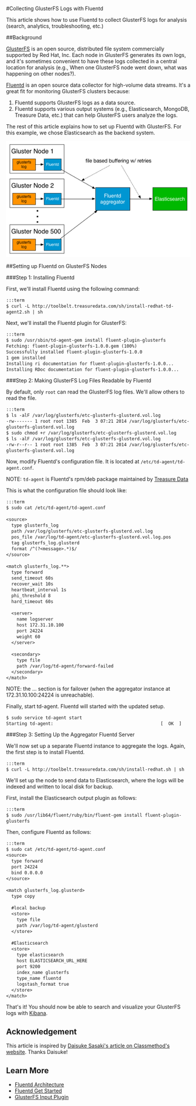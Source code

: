 #Collecting GlusterFS Logs with Fluentd

This article shows how to use Fluentd to collect GlusterFS logs for analysis (search, analytics, troubleshooting, etc.)

##Background

[GlusterFS](http://gluster.org) is an open source, distributed file system commercially supported by Red Hat, Inc. Each node in GlusterFS generates its own logs, and it's sometimes convenient to have these logs collected in a central location for analysis (e.g., When one GlusterFS node went down, what was happening on other nodes?).

[Fluentd](architecture) is an open source data collector for high-volume data streams. It's a great fit for monitoring GlusterFS clusters because:

1. Fluentd supports GlusterFS logs as a data source.
2. Fluentd supports various output systems (e.g., Elasticsearch, MongoDB, Treasure Data, etc.) that can help GlusterFS users analyze the logs.

The rest of this article explains how to set up Fluentd with GlusterFS. For this example, we chose Elasticsearch as the backend system.

<img src="/images/glusterfs-fluentd.png"/>

##Setting up Fluentd on GlusterFS Nodes

###Step 1: Installing Fluentd

First, we'll install Fluentd using the following command:

    :::term
    $ curl -L http://toolbelt.treasuredata.com/sh/install-redhat-td-agent2.sh | sh

Next, we'll install the Fluentd plugin for GlusterFS:

    :::term
    $ sudo /usr/sbin/td-agent-gem install fluent-plugin-glusterfs
    Fetching: fluent-plugin-glusterfs-1.0.0.gem (100%)
    Successfully installed fluent-plugin-glusterfs-1.0.0
    1 gem installed
    Installing ri documentation for fluent-plugin-glusterfs-1.0.0...
    Installing RDoc documentation for fluent-plugin-glusterfs-1.0.0...

###Step 2: Making GlusterFS Log Files Readable by Fluentd

By default, only `root` can read the GlusterFS log files. We'll allow others to read the file.

    :::term
    $ ls -alF /var/log/glusterfs/etc-glusterfs-glusterd.vol.log
    -rw------- 1 root root 1385  Feb  3 07:21 2014 /var/log/glusterfs/etc-glusterfs-glusterd.vol.log
    $ sudo chmod +r /var/log/glusterfs/etc-glusterfs-glusterd.vol.log
    $ ls -alF /var/log/glusterfs/etc-glusterfs-glusterd.vol.log
    -rw-r--r-- 1 root root 1385  Feb  3 07:21 2014 /var/log/glusterfs/etc-glusterfs-glusterd.vol.log

Now, modify Fluentd's configuration file. It is located at `/etc/td-agent/td-agent.conf`.

NOTE: `td-agent` is Fluentd's rpm/deb package maintained by [Treasure Data](http://docs.treasuredata.com/articles/td-agent)

This is what the configuration file should look like:

    :::term
    $ sudo cat /etc/td-agent/td-agent.conf
     
    <source>
      type glusterfs_log
      path /var/log/glusterfs/etc-glusterfs-glusterd.vol.log
      pos_file /var/log/td-agent/etc-glusterfs-glusterd.vol.log.pos
      tag glusterfs_log.glusterd
      format /^(?<message>.*)$/
    </source>
     
    <match glusterfs_log.**>
      type forward
      send_timeout 60s
      recover_wait 10s
      heartbeat_interval 1s
      phi_threshold 8
      hard_timeout 60s
     
      <server>
        name logserver
        host 172.31.10.100
        port 24224
        weight 60
      </server>
     
      <secondary>
        type file
        path /var/log/td-agent/forward-failed
      </secondary>
    </match>

NOTE: the <secondary>...</secondary> section is for failover (when the aggregator instance at 172.31.10.100:24224 is unreachable).

Finally, start td-agent. Fluentd will started with the updated setup.

    $ sudo service td-agent start
    Starting td-agent:                                         [  OK  ]

###Step 3: Setting Up the Aggregator Fluentd Server

We'll now set up a separate Fluentd instance to aggregate the logs. Again, the first step is to install Fluentd.

    :::term
    $ curl -L http://toolbelt.treasuredata.com/sh/install-redhat.sh | sh

We'll set up the node to send data to Elasticsearch, where the logs will be indexed and written to local disk for backup.

First, install the Elasticsearch output plugin as follows:

    :::term
    $ sudo /usr/lib64/fluent/ruby/bin/fluent-gem install fluent-plugin-glusterfs

Then, configure Fluentd as follows:

    :::term
    $ sudo cat /etc/td-agent/td-agent.conf
    <source>
      type forward
      port 24224
      bind 0.0.0.0
    </source>
     
    <match glusterfs_log.glusterd>
      type copy

      #local backup
      <store>
        type file
        path /var/log/td-agent/glusterd
      </store>

      #Elasticsearch
      <store>
        type elasticsearch
        host ELASTICSEARCH_URL_HERE
        port 9200
        index_name glusterfs
        type_name fluentd
        logstash_format true
      </store>
    </match>

That's it! You should now be able to search and visualize your GlusterFS logs with [Kibana](http://www.elasticsearch.org/overview/kibana).

## Acknowledgement

This article is inspired by [Daisuke Sasaki's article on Classmethod's website](http://dev.classmethod.jp/cloud/aws/glusterfs-with-fluentd/). Thanks Daisuke!

## Learn More

- [Fluentd Architecture](architecture)
- [Fluentd Get Started](quickstart)
- [GlusterFS Input Plugin](https://github.com/keithseahus/fluent-plugin-glusterfs)

